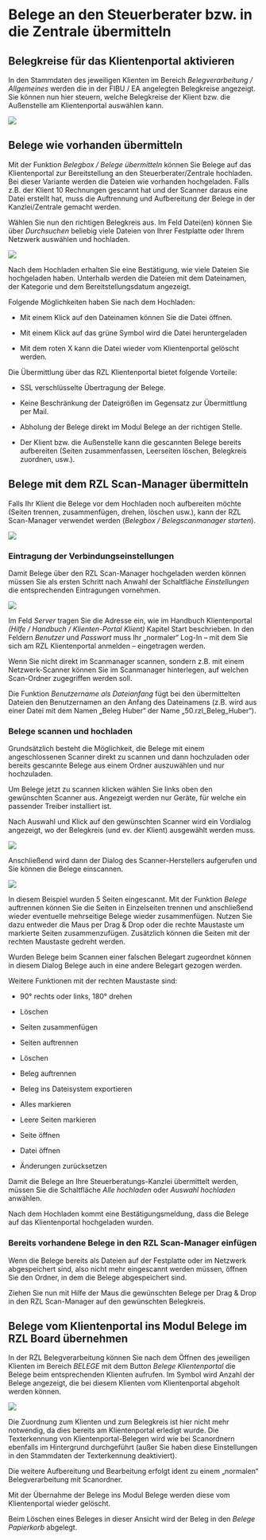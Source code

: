 # Belege an den Steuerberater bzw. in die Zentrale übermitteln

## Belegkreise für das Klientenportal aktivieren

In den Stammdaten des jeweiligen Klienten im Bereich *Belegverarbeitung
/* *Allgemeines* werden die in der FIBU / EA angelegten Belegkreise
angezeigt. Sie können nun hier steuern, welche Belegkreise der Klient
bzw. die Außenstelle am Klientenportal auswählen kann.

![](img/image65.png)

## Belege wie vorhanden übermitteln

Mit der Funktion *Belegbox / Belege übermitteln* können Sie Belege auf
das Klientenportal zur Bereitstellung an den Steuerberater/Zentrale
hochladen. Bei dieser Variante werden die Dateien wie vorhanden
hochgeladen. Falls z.B. der Klient 10 Rechnungen gescannt hat und der
Scanner daraus eine Datei erstellt hat, muss die Auftrennung und
Aufbereitung der Belege in der Kanzlei/Zentrale gemacht werden.

Wählen Sie nun den richtigen Belegkreis aus. Im Feld Datei(en) können
Sie über *Durchsuchen* beliebig viele Dateien von Ihrer Festplatte oder
Ihrem Netzwerk auswählen und hochladen.

![](img/image66.png)

Nach dem Hochladen erhalten Sie eine Bestätigung, wie viele Dateien Sie
hochgeladen haben. Unterhalb werden die Dateien mit dem Dateinamen, der
Kategorie und dem Bereitstellungsdatum angezeigt.

Folgende Möglichkeiten haben Sie nach dem Hochladen:

-   Mit einem Klick auf den Dateinamen können Sie die Datei öffnen.

-   Mit einem Klick auf das grüne Symbol wird die Datei heruntergeladen

-   Mit dem roten X kann die Datei wieder vom Klientenportal gelöscht
    werden.

Die Übermittlung über das RZL Klientenportal bietet folgende Vorteile:

-   SSL verschlüsselte Übertragung der Belege.

-   Keine Beschränkung der Dateigrößen im Gegensatz zur Übermittlung per
    Mail.

-   Abholung der Belege direkt im Modul Belege an der richtigen Stelle.

-   Der Klient bzw. die Außenstelle kann die gescannten Belege bereits
    aufbereiten (Seiten zusammenfassen, Leerseiten löschen, Belegkreis
    zuord­nen, usw.).

## Belege mit dem RZL Scan-Manager übermitteln

Falls Ihr Klient die Belege vor dem Hochladen noch aufbereiten möchte
(Seiten trennen, zusammenfügen, drehen, löschen usw.), kann der RZL
Scan-Manager verwendet werden (*Belegbox / Belegscanmanager* *starten*).

![](img/image67.png)

### Eintragung der Verbindungseinstellungen

Damit Belege über den RZL Scan-Manager hochgeladen werden können müssen
Sie als ersten Schritt nach Anwahl der Schaltfläche *Einstellungen* die
entsprechenden Eintragungen vornehmen.

![](img/image68.png)

Im Feld *Server* tragen Sie die Adresse ein, wie im Handbuch
Klientenportal *(Hilfe / Handbuch / Klienten-Portal Klient)* Kapitel
Start beschrieben. In den Feldern *Benutzer* und *Passwort* muss Ihr
„normaler“ Log-In – mit dem Sie sich am RZL Klientenportal anmelden –
eingetragen werden.

Wenn Sie nicht direkt im Scanmanager scannen, sondern z.B. mit einem
Netzwerk-Scanner können Sie im Scanmanager hinterlegen, auf welchen
Scan-Ordner zugegriffen werden soll.

Die Funktion *Benutzername als Dateianfang* fügt bei den übermittelten
Dateien den Benutzernamen an den Anfang des Dateinamens (z.B. wird aus
einer Datei mit dem Namen „Beleg Huber“ der Name
„50.rzl\_Beleg\_Huber“).

### Belege scannen und hochladen

Grundsätzlich besteht die Möglichkeit, die Belege mit einem
angeschlossenen Scanner direkt zu scannen und dann hochzuladen oder
bereits gescannte Belege aus einem Ordner auszuwählen und nur
hochzuladen.

Um Belege jetzt zu scannen klicken wählen Sie links oben den gewünschten
Scanner aus. Angezeigt werden nur Geräte, für welche ein passender
Treiber installiert ist.

Nach Auswahl und Klick auf den gewünschten Scanner wird ein Vordialog
angezeigt, wo der Belegkreis (und ev. der Klient) ausgewählt werden
muss.

![](img/image69.png)

Anschließend wird dann der Dialog des Scanner-Herstellers aufgerufen und
Sie können die Belege einscannen.

![](img/image70.png)

In diesem Beispiel wurden 5 Seiten eingescannt. Mit der Funktion
*Belege* auftrennen können Sie die Seiten in Einzelseiten trennen und
anschließend wieder eventuelle mehrseitige Belege wieder zusammenfügen.
Nutzen Sie dazu entweder die Maus per Drag & Drop oder die rechte
Maustaste um markierte Seiten zusammenzufügen. Zusätzlich können die
Seiten mit der rechten Maustaste gedreht werden.

Wurden Belege beim Scannen einer falschen Belegart zugeordnet können in
diesem Dialog Belege auch in eine andere Belegart gezogen werden.

Weitere Funktionen mit der rechten Maustaste sind:

-   90° rechts oder links, 180° drehen

-   Löschen

-   Seiten zusammenfügen

-   Seiten auftrennen

-   Löschen

-   Beleg auftrennen

-   Beleg ins Dateisystem exportieren

-   Alles markieren

-   Leere Seiten markieren

-   Seite öffnen

-   Datei öffnen

-   Änderungen zurücksetzen

Damit die Belege an Ihre Steuerberatungs-Kanzlei übermittelt werden,
müssen Sie die Schaltfläche *Alle hochladen* oder *Auswahl hochladen*
anwählen.

Nach dem Hochladen kommt eine Bestätigungsmeldung, dass die Belege auf
das Klientenportal hochgeladen wurden.

### Bereits vorhandene Belege in den RZL Scan-Manager einfügen

Wenn die Belege bereits als Dateien auf der Festplatte oder im Netzwerk
abgespeichert sind, also nicht mehr eingescannt werden müssen, öffnen
Sie den Ordner, in dem die Belege abgespeichert sind.

Ziehen Sie nun mit Hilfe der Maus die gewünschten Belege per Drag & Drop
in den RZL Scan-Manager auf den gewünschten Belegkreis.

## Belege vom Klientenportal ins Modul Belege im RZL Board übernehmen

In der RZL Belegverarbeitung können Sie nach dem Öffnen des jeweiligen
Klienten im Bereich *BELEGE* mit dem Button *Belege Klientenportal* die
Belege beim entsprechenden Klienten aufrufen. Im Symbol wird Anzahl der
Belege angezeigt, die bei diesem Klienten vom Klientenportal abgeholt
werden können.

![](img/image71.png)

Die Zuordnung zum Klienten und zum Belegkreis ist hier nicht mehr
notwendig, da dies bereits am Klientenportal erledigt wurde. Die
Texterkennung von Klientenportal-Belegen wird wie bei Scanordnern
ebenfalls im Hintergrund durchgeführt (außer Sie haben diese
Einstellungen in den Stammdaten der Texterkennung deaktiviert).

Die weitere Aufbereitung und Bearbeitung erfolgt ident zu einem
„normalen“ Belegverarbeitung mit Scanordner.

Mit der Übernahme der Belege ins Modul Belege werden diese vom
Klientenportal wieder gelöscht.

Beim Löschen eines Beleges in dieser Ansicht wird der Beleg in den
*Belege Papierkorb* abgelegt.